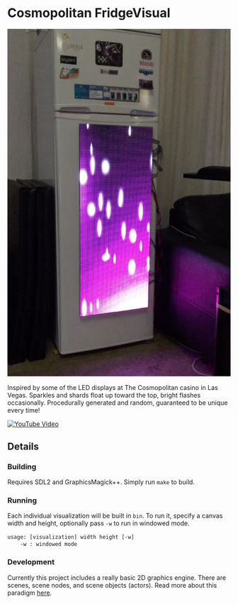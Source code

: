 # Cosmopolitan FridgeVisual 
![fridge photo](../screenshots/cosmopolitan.jpg)

Inspired by some of the LED displays at The Cosmopolitan casino in Las Vegas. Sparkles and shards float up toward the top, bright flashes occasionally. Procedurally generated and random, guaranteed to be unique every time!

[![YouTube Video](http://i.imgur.com/zRMEk3E.png)](https://youtu.be/IaKTFLCGNXU "Click to watch on YouTube")

## Details
### Building
Requires SDL2 and GraphicsMagick++. Simply run `make` to build.

### Running
Each individual visualization will be built in `bin`. To run it, specify a canvas width and height, optionally pass `-w` to run in windowed mode.

	usage: [visualization] width height [-w]
	    -w : windowed mode

### Development
Currently this project includes a really basic 2D graphics engine. There are scenes, scene nodes, and scene objects (actors). Read more about this paradigm [here](https://cs.senecac.on.ca/~gam531/?q=node/31). 
